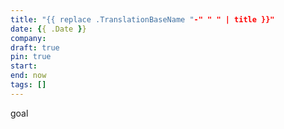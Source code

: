 ```yaml
---
title: "{{ replace .TranslationBaseName "-" " " | title }}"
date: {{ .Date }}
company:
draft: true
pin: true
start:
end: now
tags: []
---
```


goal